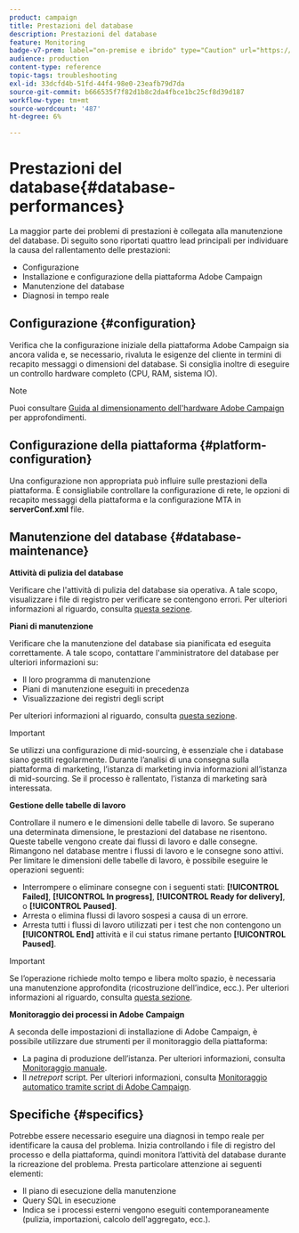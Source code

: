```yaml
---
product: campaign
title: Prestazioni del database
description: Prestazioni del database
feature: Monitoring
badge-v7-prem: label="on-premise e ibrido" type="Caution" url="https://experienceleague.adobe.com/docs/campaign-classic/using/installing-campaign-classic/architecture-and-hosting-models/hosting-models-lp/hosting-models.html?lang=it" tooltip="Applicabile solo alle distribuzioni on-premise e ibride"
audience: production
content-type: reference
topic-tags: troubleshooting
exl-id: 33dcfd4b-51fd-44f4-98e0-23eafb79d7da
source-git-commit: b666535f7f82d1b8c2da4fbce1bc25cf8d39d187
workflow-type: tm+mt
source-wordcount: '487'
ht-degree: 6%

---
```


# Prestazioni del database{#database-performances}



La maggior parte dei problemi di prestazioni è collegata alla manutenzione del database. Di seguito sono riportati quattro lead principali per individuare la causa del rallentamento delle prestazioni:

* Configurazione
* Installazione e configurazione della piattaforma Adobe Campaign
* Manutenzione del database
* Diagnosi in tempo reale

## Configurazione {#configuration}

Verifica che la configurazione iniziale della piattaforma Adobe Campaign sia ancora valida e, se necessario, rivaluta le esigenze del cliente in termini di recapito messaggi o dimensioni del database. Si consiglia inoltre di eseguire un controllo hardware completo (CPU, RAM, sistema IO).

>[!NOTE]
>
>Puoi consultare [Guida al dimensionamento dell&#39;hardware Adobe Campaign](https://helpx.adobe.com/it/campaign/kb/hardware-sizing-guide.html) per approfondimenti.

## Configurazione della piattaforma {#platform-configuration}

Una configurazione non appropriata può influire sulle prestazioni della piattaforma. È consigliabile controllare la configurazione di rete, le opzioni di recapito messaggi della piattaforma e la configurazione MTA in **serverConf.xml** file.

## Manutenzione del database {#database-maintenance}

**Attività di pulizia del database**

Verificare che l&#39;attività di pulizia del database sia operativa. A tale scopo, visualizzare i file di registro per verificare se contengono errori. Per ulteriori informazioni al riguardo, consulta [questa sezione](../../production/using/database-cleanup-workflow.md).

**Piani di manutenzione**

Verificare che la manutenzione del database sia pianificata ed eseguita correttamente. A tale scopo, contattare l&#39;amministratore del database per ulteriori informazioni su:

* Il loro programma di manutenzione
* Piani di manutenzione eseguiti in precedenza
* Visualizzazione dei registri degli script

Per ulteriori informazioni al riguardo, consulta [questa sezione](../../production/using/recommendations.md).

>[!IMPORTANT]
>
>Se utilizzi una configurazione di mid-sourcing, è essenziale che i database siano gestiti regolarmente. Durante l’analisi di una consegna sulla piattaforma di marketing, l’istanza di marketing invia informazioni all’istanza di mid-sourcing. Se il processo è rallentato, l’istanza di marketing sarà interessata.

**Gestione delle tabelle di lavoro**

Controllare il numero e le dimensioni delle tabelle di lavoro. Se superano una determinata dimensione, le prestazioni del database ne risentono. Queste tabelle vengono create dai flussi di lavoro e dalle consegne. Rimangono nel database mentre i flussi di lavoro e le consegne sono attivi. Per limitare le dimensioni delle tabelle di lavoro, è possibile eseguire le operazioni seguenti:

* Interrompere o eliminare consegne con i seguenti stati: **[!UICONTROL Failed]**, **[!UICONTROL In progress]**, **[!UICONTROL Ready for delivery]**, o **[!UICONTROL Paused]**.
* Arresta o elimina flussi di lavoro sospesi a causa di un errore.
* Arresta tutti i flussi di lavoro utilizzati per i test che non contengono un **[!UICONTROL End]** attività e il cui status rimane pertanto **[!UICONTROL Paused]**.

>[!IMPORTANT]
>
>Se l’operazione richiede molto tempo e libera molto spazio, è necessaria una manutenzione approfondita (ricostruzione dell’indice, ecc.). Per ulteriori informazioni al riguardo, consulta [questa sezione](../../production/using/recommendations.md).

**Monitoraggio dei processi in Adobe Campaign**

A seconda delle impostazioni di installazione di Adobe Campaign, è possibile utilizzare due strumenti per il monitoraggio della piattaforma:

* La pagina di produzione dell’istanza. Per ulteriori informazioni, consulta [Monitoraggio manuale](../../production/using/monitoring-processes.md#manual-monitoring).
* Il *netreport* script. Per ulteriori informazioni, consulta [Monitoraggio automatico tramite script di Adobe Campaign](../../production/using/monitoring-processes.md#automatic-monitoring-via-adobe-campaign-scripts).

## Specifiche {#specifics}

Potrebbe essere necessario eseguire una diagnosi in tempo reale per identificare la causa del problema. Inizia controllando i file di registro del processo e della piattaforma, quindi monitora l’attività del database durante la ricreazione del problema. Presta particolare attenzione ai seguenti elementi:

* Il piano di esecuzione della manutenzione
* Query SQL in esecuzione
* Indica se i processi esterni vengono eseguiti contemporaneamente (pulizia, importazioni, calcolo dell&#39;aggregato, ecc.).
